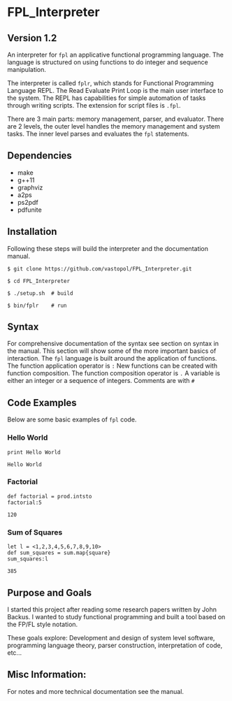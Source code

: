 # FPL_Interpreter

## Version 1.2

An interpreter for `fpl` an applicative functional programming language.
The language is structured on using functions to do integer and sequence manipulation.

The interpreter is called `fplr`, which stands for Functional Programming Language REPL.
The Read Evaluate Print Loop is the main user interface to the system.
The REPL has capabilities for simple automation of tasks through writing scripts.
The extension for script files is `.fpl`.

There are 3 main parts: memory management, parser, and evaluator.
There are 2 levels, the outer level handles the memory management and system tasks.
The inner level parses and evaluates the `fpl` statements.

## Dependencies
* make
* g++11
* graphviz
* a2ps
* ps2pdf
* pdfunite


## Installation
Following these steps will build the interpreter and the documentation manual.
```
$ git clone https://github.com/vastopol/FPL_Interpreter.git

$ cd FPL_Interpreter

$ ./setup.sh  # build

$ bin/fplr    # run
```

## Syntax
For comprehensive documentation of the syntax see section on syntax in the manual.
This section will show some of the more important basics of interaction.
The `fpl` language is built around the application of functions.
The function application operator is `:`
New functions can be created with function composition.
The function composition operator is `.`
A variable is either an integer or a sequence of integers.
Comments are with `#`

## Code Examples
Below are some basic examples of `fpl` code.

### Hello World
```
print Hello World

Hello World
```

### Factorial
```
def factorial = prod.intsto
factorial:5

120
```

### Sum of Squares
```
let l = <1,2,3,4,5,6,7,8,9,10>
def sum_squares = sum.map{square}
sum_squares:l

385
```

## Purpose and Goals
I started this project after reading some research papers written by John Backus.
I wanted to study functional programming and built a tool based on the FP/FL style notation.

These goals explore:
Development and design of system level software, programming language theory, parser construction, interpretation of code, etc...

## Misc Information:
For notes and more technical documentation see the manual.
